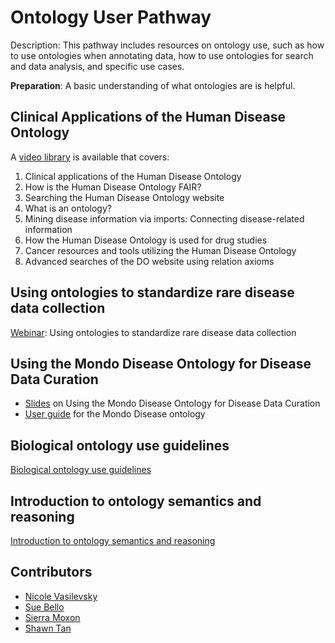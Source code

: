 # Ontology User Pathway

Description: This pathway includes resources on ontology use, such as how to use ontologies when annotating data, how to use ontologies for search and data analysis, and specific use cases.

**Preparation**: A basic understanding of what ontologies are is helpful.

## Clinical Applications of the Human Disease Ontology 

A [video library](https://www.youtube.com/playlist?list=PLYM0tkKvhlX6smyZ4R_OKbi-Mn0_WDjeq) is available that covers:
1. Clinical applications of the Human Disease Ontology
1. How is the Human Disease Ontology FAIR?
1. Searching the Human Disease Ontology website
1. What is an ontology?
1. Mining disease information via imports: Connecting disease-related information
1. How the Human Disease Ontology is used for drug studies
1. Cancer resources and tools utilizing the Human Disease Ontology
1. Advanced searches of the DO website using relation axioms

## Using ontologies to standardize rare disease data collection 

[Webinar](https://www.youtube.com/watch?v=vinZvwXqd_k): Using ontologies to standardize rare disease data collection

## Using the Mondo Disease Ontology for Disease Data Curation

- [Slides](https://docs.google.com/presentation/d/1lRnASIv9zmrnmqJvCFRwnpYRPCL8tI4ImCmAXbQIJUc/edit) on Using the Mondo Disease Ontology for Disease Data Curation
- [User guide](https://mondo.readthedocs.io/en/latest/editors-guide/using-mondo-for-curation/) for the Mondo Disease ontology

## Biological ontology use guidelines

[Biological ontology use guidelines](https://henrietteharmse.com/2022/02/02/biological-ontology-use-guidelines/)

## Introduction to ontology semantics and reasoning

[Introduction to ontology semantics and reasoning](https://henrietteharmse.com/2023/02/17/introduction-to-ontology-semantics-and-reasoning/)

## Contributors
- [Nicole Vasilevsky](https://orcid.org/0000-0001-5208-3432)
- [Sue Bello](https://orcid.org/0000-0003-4606-0597)
- [Sierra Moxon](https://orcid.org/0000-0002-8719-7760)
- [Shawn Tan](https://orcid.org/0000-0001-7258-9596)